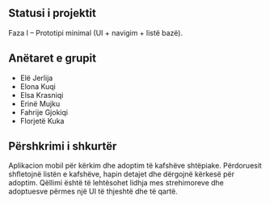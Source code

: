 ## Statusi i projektit
Faza I – Prototipi minimal (UI + navigim + listë bazë).

## Anëtaret e grupit

- Elë Jerlija
- Elona Kuqi
- Elsa Krasniqi
- Erinë Mujku
- Fahrije Gjokiqi
- Florjetë Kuka

## Përshkrimi i shkurtër
Aplikacion mobil për kërkim dhe adoptim të kafshëve shtëpiake. Përdoruesit shfletojnë listën e kafshëve, hapin detajet dhe dërgojnë kërkesë për adoptim. Qëllimi është të lehtësohet lidhja mes strehimoreve dhe adoptuesve përmes një UI të thjeshtë dhe të qartë.
